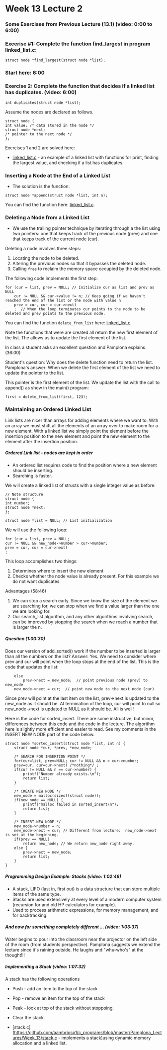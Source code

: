 # Week 13 Lecture 2


### Some Exercises from Previous Lecture (13.1) (video: 0:00 to 6:00)


### Excerise #1: Complete the function find_largest in program linked_list.c:

```
struct node *find_largest(struct node *list); 
```

### Start here:  6:00

### Exercise 2:  Complete the function that decides if a linked list has duplicates. (video:  6:00)


```
int duplicates(struct node *list);
```
Assume the nodes are declared as follows.

```
struct node {
int value; /* data stored in the node */
struct node *next; 
/* pointer to the next node */
};
```

Exercises 1 and 2 are solved here:
* [linked_list.c](https://github.com/aambrioso1/c_programs/blob/master/Pamplona_Lectures/Week_13/linked_list.c) - an example of a linked list with functions for print, finding the largest value, and checking if a list has duplicates.

### Inserting a Node at the End of a Linked List

* The solution is the function: 
```
struct node *append(struct node *list, int n); 
```

You can find the function here: [linked_list.c](https://github.com/aambrioso1/c_programs/blob/master/Pamplona_Lectures/Week_13/linked_list.c).


### Deleting a Node from a Linked List

* We use the trailing pointer technique by iterating through a the list using two pointers: one that keeps track of the previous node (prev) and one that keeps track of the current node (cur). 

Deleting a node involves three steps:
1. Locating the node to be deleted.
2. Altering the previous nodes so that it bypasses the deleted node.
3. Calling ```free``` to reclaim the memory space occupied by the deleted node.

The following code implements the first step:

```
for (cur = list, prev = NULL; // Initialize cur as list and prev as NULL
	cur != NULL && cur->value != n; // Keep going if we haven't reached the end of the list or the node with value n
	prev = cur, cur = cur->next)
	;  // When the loop terminates cur points to the node to be deleted and prev points to the previous node.
```

You can find the function ```delete_from_list``` here: [linked_list.c](https://github.com/aambrioso1/c_programs/blob/master/Pamplona_Lectures/Week_13/linked_list.c).


Note the functions that were are created all return the new first element of the list.   The allows us to update the first element of the list.

In class a student asks an excellent question and Pamplona explains. (36:00) 

Student's question:  Why does the delete function need to return the list.
Pamplona's answer:  When we delete the first element of the list we need to update the pointer to the list.   

This pointer is the first element of the list.    We update the list with the call to append() as show in the main() program:

```
first = delete_from_list(first, 123);
```


### Maintaining an Ordered Linked List
Link lists are nicer than arrays for adding elements where we want to.    With an array we must shift all the elements of an array over to make room for a new element.    With a linked list we simply point the element before the insertion position to the new element and point the new element to the element after the insertion position.

##### Ordered Link list - nodes are kept in order
* An ordered list requires code to find the position where a new element should be inserting.   
* Searching is faster.

We will create a linked list of structs with a single integer value as before:

```
// Note structure
struct node {
int number;
struct node *next;
};

struct node *list = NULL; // List initialization
```

We will use the following loop:

```
for (cur = list, prev = NULL;
cur != NULL && new_node->number > cur->number;
prev = cur, cur = cur->next)
;
```

This loop accomplishes two things:
1.  Determines where to insert the new element
2.  Checks whether the node value is already present.   For this example we do not want duplicates.


Advantages (58:46)
1.  We can stop a search early.  Since we know the size of the element we are searching for, we can stop when we find a value larger than the one we are looking for. 
2.  Our search_list algorithm, and any other algorithms involving search, can be improved by stopping the search when we reach a number that is larger the n.

##### Question (1:00:30)
Does our version of add_sorted() work if the number to be inserted is larger than all the numbers on the list?
Answer:  Yes.  We need to consider where prev and cur will point when the loop stops at the end of the list. This is the code that updates the list:

```
	else
		prev->next = new_node;  // point previous node (prev) to new_node
	new_node->next = cur;  // point new node to the next node (cur)
```

Since prev will point at the last item on the list, prev->next is updated to the new_node as it should be.  At termination of the loop, cur will point to null so new_node->next is updated to NULL as it should be.  All is well! 


Here is the code for sorted_insert.   There are some instructive, but minor, differences between this code and the code in the lecture.   The algorithm here is slightly more efficient and easier to read.   See my comments in the INSERT NEW NODE part of the code below.

```
struct node *sorted_insert(struct node *list, int n) {
	struct node *cur, *prev, *new_node;
	
	/* SEARCH FOR INSERTION POINT */
	for(cur=list, prev=NULL; cur != NULL && n > cur->number;
	prev=cur, cur=cur->next) /*nothing*/ ;
	if(cur != NULL && n == cur->number) {
		printf("Number already exists.\n");
		return list;
	}
	
	/* CREATE NEW NODE */
	new_node = malloc(sizeof(struct node));
	if(new_node == NULL) {
		printf("malloc failed in sorted_insert\n");
		return list;
	}
	
	/* INSERT NEW NODE */
	new_node->number = n;
	new_node->next = cur; // Different from lecture:  new_node->next is set at the beginning.
	if(prev == NULL)
		return new_node; // We return new_node right away.
	else {
		prev->next = new_node;
		return list;
	}
}
```

##### Programming Design Example:  Stacks (video: 1:02:48)

* A stack, LIFO (last in, first out) is a data structure that can store multiple items of the same type.
* Stacks are used extensively at every level of a modern computer system (recursion for and old HP calculators for example).
*  Used to process arithmetic expressions, for memory management, and for backtracking.

##### And now for something completely different ... (video: 1:03:37)

Water begins to pour into the classroom near the projector on the left side of the room (from students perspective).  Pamplona suggests we extend the lecture since it's raining outside.  He laughs and "whu-who's" at the thought!!! 

##### Implementing a Stack (video: 1:07:32)

A stack has the following operations
* Push - add an item to the top of the stack
* Pop - remove an item for the top of the stack
* Peak - look at top of the stack without stoppoing.
* Clear the stack.

* [stack.c](https://github.com/aambrioso1/c_programs/blob/master/Pamplona_Lectures/Week_13/stack.c - implements a stack)using dynamic memory allocation and a linked list.

